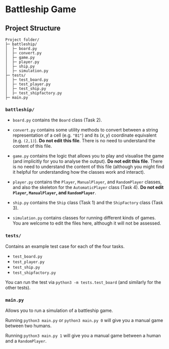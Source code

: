 # Battleship Game

## Project Structure

```
Project folder/
├─ battleship/
│  ├─ board.py
│  ├─ convert.py
│  ├─ game.py
│  ├─ player.py
│  ├─ ship.py
│  ├─ simulation.py
├─ tests/
│  ├─ test_board.py
│  ├─ test_player.py
│  ├─ test_ship.py
│  ├─ test_shipfactory.py
├─ main.py
```


### `battleship/`

- `board.py` contains the `Board` class (Task 2).

- `convert.py` contains some utility methods to convert between a string representation of a cell (e.g. `"B1"`) and its $(x,y)$ coordinate equivalent (e.g. `(2,1)`). **Do not edit this file**. There is no need to understand the content of this file. 

- `game.py` contains the logic that allows you to play and visualise the game (and implicitly for you to analyse the output). **Do not edit this file**. There is no need to understand the content of this file (although you might find it helpful for understanding how the classes work and interact).

- `player.py` contains the `Player`, `ManualPlayer`, and `RandomPlayer` classes, and also the skeleton for the `AutomaticPlayer` class (Task 4). **Do not edit `Player`, `ManualPlayer`, and `RandomPlayer`**.

- `ship.py` contains the `Ship` class (Task 1) and the `ShipFactory` class (Task 3).

- `simulation.py` contains classes for running different kinds of games. You are welcome to edit the files here, although it will not be assessed.
 


### `tests/`

Contains an example test case for each of the four tasks.

- `test_board.py`
- `test_player.py`
- `test_ship.py`
- `test_shipfactory.py`

You can run the test via `python3 -m tests.test_board` (and similarly for the other tests).


### `main.py`

Allows you to run a simulation of a battleship game.

Running `python3 main.py` or `python3 main.py 0` will give you a manual game between two humans.

Running `python3 main.py 1` will give you a manual game between a human and a `RandomPlayer`.
